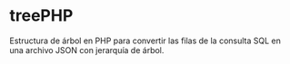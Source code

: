 # treePHP
Estructura de árbol en PHP para convertir las filas de la consulta SQL en una archivo JSON con jerarquía de árbol.
